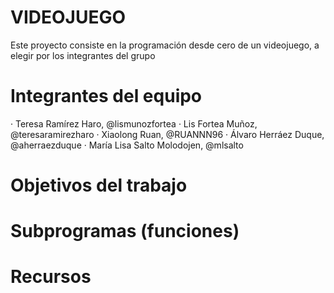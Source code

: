 # VIDEOJUEGO

Este proyecto consiste en la programación desde cero de un videojuego, a elegir por los integrantes del grupo

# Integrantes del equipo

 · Teresa Ramírez Haro, @lismunozfortea
 · Lis Fortea Muñoz, @teresaramirezharo
 · Xiaolong Ruan, @RUANNN96
 · Álvaro Herráez Duque, @aherraezduque
 · María Lisa Salto Molodojen, @mlsalto
 
 # Objetivos del trabajo
 
 
 # Subprogramas (funciones)
 
 
 # Recursos
